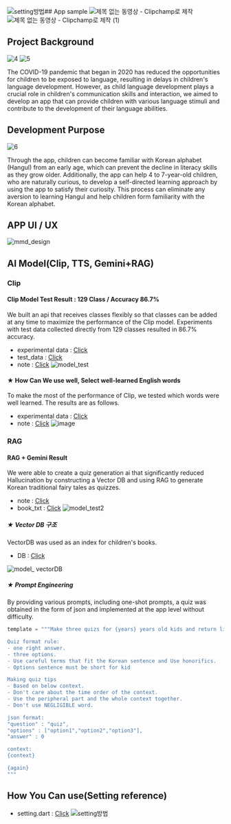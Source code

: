 ![setting방법](https://github.com/choikanghoon/mmd/assets/89675001/a3184e47-35eb-4563-89b2-af6d6c5d637a)## App sample
![제목 없는 동영상 - Clipchamp로 제작](https://github.com/choikanghoon/mmd/assets/149549379/edc486ee-4c2e-4a9f-b759-f547d3c16688)
![제목 없는 동영상 - Clipchamp로 제작 (1)](https://github.com/choikanghoon/mmd/assets/149549379/16573c26-88d8-4026-8f6c-7dbdfd2207a5)



## Project Background  
![4](https://github.com/choikanghoon/mmd/assets/149550120/53304af5-e5e3-41be-a6f2-a91e7f95d918)
![5](https://github.com/choikanghoon/mmd/assets/149550120/397cc201-6a84-47c0-953e-8633b8e0f4cd)

The COVID-19 pandemic that began in 2020 has reduced the opportunities for children to be exposed to language, resulting in delays in children's language development. However, as child language development plays a crucial role in children's communication skills and interaction, we aimed to develop an app that can provide children with various language stimuli and contribute to the development of their language abilities.

## Development Purpose
![6](https://github.com/choikanghoon/mmd/assets/149550120/2bb61a0b-428c-4042-a98b-dcaf14908e90)


Through the app, children can become familiar with Korean alphabet (Hangul) from an early age, which can prevent the decline in literacy skills as they grow older. Additionally, the app can help 4 to 7-year-old children, who are naturally curious, to develop a self-directed learning approach by using the app to satisfy their curiosity.
This process can eliminate any aversion to learning Hangul and help children form familiarity with the Korean alphabet.

## APP UI / UX
![mmd_design](https://github.com/choikanghoon/mmd/assets/149554171/8ef2c56b-5682-4f38-bf5b-63220272ef28)


## AI Model(Clip, TTS, Gemini+RAG)

### Clip
#### Clip Model Test Result : 129 Class / Accuracy 86.7%
We built an api that receives classes flexibly so that classes can be added at any time to maximize the performance of the Clip model. Experiments with test data collected directly from 129 classes resulted in 86.7% accuracy.
- experimental data : [Click](https://github.com/choikanghoon/mmd/blob/main/_AI_model/clip/model_test/%ED%81%B4%EB%A6%BD%20%EB%AA%A8%EB%8D%B8%20%ED%85%8C%EC%8A%A4%ED%8A%B8%20%EA%B2%B0%EA%B3%BC.csv)
- test_data : [Click](https://github.com/choikanghoon/mmd/tree/main/_AI_model/clip/model_test/data)
- note : [Click](https://github.com/choikanghoon/mmd/blob/main/_AI_model/clip/clip%20%EC%97%B0%EA%B5%AC%EC%9A%A9.ipynb)
![model_test](https://github.com/choikanghoon/mmd/assets/149554171/bc69fc9f-1df1-418d-bad0-c4469787ba3b)


#### ★ How Can We use well, Select well-learned English words
To make the most of the performance of Clip, we tested which words were well learned. The results are as follows.
- experimental data : [Click](https://github.com/choikanghoon/mmd/blob/main/_AI_model/clip/eng_crawling/eng_crawling_result.csv)
- note : [Click](https://github.com/choikanghoon/mmd/blob/main/_AI_model/clip/eng_crawling/crawling.ipynb)
![image](https://github.com/choikanghoon/mmd/assets/89675001/46c918bb-1436-43e3-9c64-d02f76fdf916)

### RAG
#### RAG + Gemini Result
We were able to create a quiz generation ai that significantly reduced Hallucination by constructing a Vector DB and using RAG to generate Korean traditional fairy tales as quizzes.
- note : [Click](https://github.com/choikanghoon/mmd/blob/main/_AI_model/rag/RAG%20%EC%97%B0%EA%B5%AC%EC%9A%A9.ipynb)
- book_txt : [Click](https://github.com/choikanghoon/mmd/tree/main/_AI_model/rag/book_data/book_txt)
![model_test2](https://github.com/choikanghoon/mmd/assets/149554171/b0f03380-7462-4247-865b-ac876b09612b)


##### ★ Vector DB 구조
VectorDB was used as an index for children's books.
- DB : [Click](https://github.com/choikanghoon/mmd/blob/main/_AI_model/rag/book_data/chroma.sqlite3)

![model_ vectorDB](https://github.com/choikanghoon/mmd/assets/149554171/b31548b4-d14d-4341-9357-15e770cde4d5)


##### ★ Prompt Engineering
By providing various prompts, including one-shot prompts, a quiz was obtained in the form of json and implemented at the app level without difficulty.
```python
template = """Make three quizs for {years} years old kids and return list like '[json, json, json]'.

Quiz format rule:
- one right answer.
- three options.
- Use careful terms that fit the Korean sentence and Use honorifics.
- Options sentence must be short for kid

Making quiz tips
- Based on below context.
- Don't care about the time order of the context.
- Use the peripheral part and the whole context together.
- Don't use NEGLIGIBLE word.

json format: 
"question" : "quiz",
"options" : ["option1","option2","option3"],
"answer" : 0

context:
{context}

{again}
"""
```

## How You Can use(Setting reference)
- setting.dart : [Click]()
![setting방법](https://github.com/choikanghoon/mmd/assets/89675001/ca403bdb-362f-4b49-b745-c4061cede0cf)

